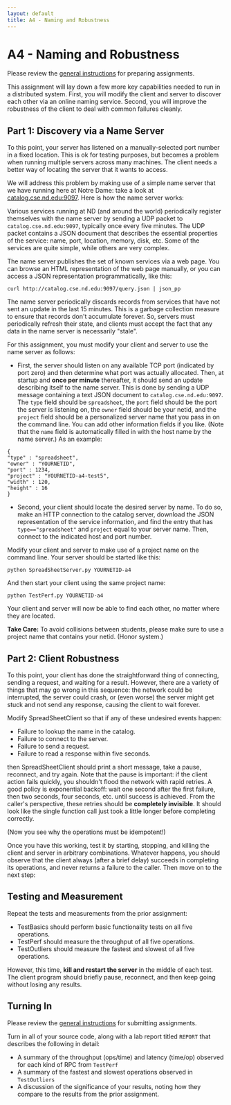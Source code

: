 ```yaml
---
layout: default
title: A4 - Naming and Robustness
---
```


# A4 - Naming and Robustness

Please review the [general instructions](general) for preparing assignments.

This assignment will lay down a few more key capabilities needed
to run in a distributed system.  First, you will modify the client
and server to discover each other via an online naming service.
Second, you will improve the robustness of the client to deal
with common failures cleanly.

## Part 1: Discovery via a Name Server

To this point, your server has listened on a manually-selected port number
in a fixed location.  This is ok for testing purposes, but becomes a problem
when running multiple servers across many machines.  The client needs a better
way of locating the server that it wants to access.

We will address this problem by making use of a simple name server that
we have running here at Notre Dame: take a look at [catalog.cse.nd.edu:9097](http://catalog.cse.nd.edu:9097).
Here is how the name server works:

Various services running at ND (and around the world) periodically register
themselves with the name server by sending a UDP packet to `catalog.cse.nd.edu:9097`,
typically once every five minutes.  The UDP packet contains a JSON document
that describes the essential properties of the service: name, port, location, memory, disk, etc.
Some of the services are quite simple, while others are very complex.

The name server publishes the set of known services via a web page.
You can browse an HTML representation of the web page manually, or you can access
a JSON representation programmatically, like this:

```
curl http://catalog.cse.nd.edu:9097/query.json | json_pp
```

The name server periodically discards records from services
that have not sent an update in the last 15 minutes.
This is a garbage collection measure to ensure that records
don't accumulate forever.  So, servers must periodically
refresh their state, and clients must accept the fact that any data in the
name server is necessarily "stale".

For this assignment, you must modify your client and server to use the name server as follows:

- First, the server should listen on any available TCP port
(indicated by port zero) and then determine what port was actually allocated.
Then, at startup and **once per minute** thereafter, it should send an update
describing itself to the name server.  This is done by sending a UDP message
containing a text JSON document to `catalog.cse.nd.edu:9097`.  The `type` field
should be `spreadsheet`, the `port` field should be the port the server is listening on,
the `owner` field should be your netid, and the `project` field should be a personalized
server name that you pass in on the command line.  You can add other information fields
if you like.
(Note that the `name` field is automatically filled in with the host name by the name server.)
As an example:

```
{
"type" : "spreadsheet",
"owner" : "YOURNETID",
"port" : 1234,
"project" : "YOURNETID-a4-test5",
"width" : 120,
"height" : 16
}
```

- Second, your client should locate the desired server by name.
To do so, make an HTTP connection to the catalog server, download
the JSON representation of the service information, and find the
entry that has `type=="spreadsheet"` and `project` equal to your
server name.  Then, connect to the indicated host and port number.

Modify your client and server to make use of a project name on the command line.
Your server should be started like this:

```
python SpreadSheetServer.py YOURNETID-a4
```

And then start your client using the same project name:

```
python TestPerf.py YOURNETID-a4
```

Your client and server will now be able to find each other,
no matter where they are located.

**Take Care:** To avoid collisions between students, please make
sure to use a project name that contains your netid.  (Honor system.)

## Part 2: Client Robustness

To this point, your client has done the straightforward thing of connecting,
sending a request, and waiting for a result.  However, there are a variety
of things that may go wrong in this sequence: the network could be interrupted,
the server could crash, or (even worse) the server might get stuck and not
send any response, causing the client to wait forever.

Modify SpreadSheetClient so that if any of these undesired events happen:
- Failure to lookup the name in the catalog.
- Failure to connect to the server.
- Failure to send a request.
- Failure to read a response within five seconds.

then SpreadSheetClient should print a short message, take a pause, reconnect, and try again.
Note that the pause is important: if the client action fails quickly,
you shouldn't flood the network with rapid retries.
A good policy is exponential backoff: wait one second after the first failure,
then two seconds, four seconds, etc. until success is achieved.
From the caller's perspective, these retries should be **completely invisible**.
It should look like the single function call just took a little longer before
completing correctly.

(Now you see why the operations must be idempotent!)

Once you have this working, test it by starting, stopping, and killing the client and
server in arbitrary combinations.  Whatever happens, you should observe that the
client always (after a brief delay) succeeds in completing its operations, and
never returns a failure to the caller.  Then move on to the next step:

## Testing and Measurement

Repeat the tests and measurements from the prior assignment:
- TestBasics should perform basic functionality tests on all five operations.
- TestPerf should measure the throughput of all five operations.
- TestOutliers should measure the fastest and slowest of all five operations.

However, this time, **kill and restart the server** in the middle of each test.
The client program should briefly pause, reconnect, and then keep going without
losing any results.

## Turning In

Please review the [general instructions](general) for submitting assignments.

Turn in all of your source code, along with a lab report titled `REPORT` that describes the following in detail:
- A summary of the throughput (ops/time) and latency (time/op) observed for each kind of RPC from `TestPerf`
- A summary of the fastest and slowest operations observed in `TestOutliers`
- A discussion of the significance of your results, noting how they compare to the results from the prior assignment.
